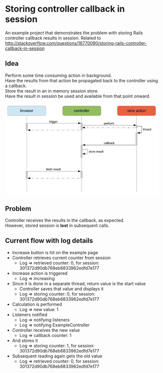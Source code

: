 # Storing controller callback in session

An example project that demonstrates the problem with storing Rails controller callback results in session.
Related to http://stackoverflow.com/questions/16770090/storing-rails-controller-callback-in-session 

## Idea

Perform some time consuming action in background.<br/>
Have the results from that action be propagated back to the controller using a callback.<br/>
Store the result in an in memory session store.<br/> 
Have the result in session be used and available from that point onward.

![Async Callback](/doc/async_callback.jpg "Async Callback")

## Problem

Controller receives the results in the callback, as expected.<br/>
However, stored session is **lost** in subsequent calls.

## Current flow with log details

* Increase button is hit on the example page
* Controller retrieves current counter from session
  * Log => retrieved counter: 0, for session: 301372d90db768eb6833962edfd7e177
* Increase action is triggered
  * Log => increasing
* Since it is done in a separate thread, return value is the start value
  * Controller saves that value and displays it
  * Log => storing counter: 0, for session: 301372d90db768eb6833962edfd7e177
* Calculation is performed
  * Log => new value: 1
* Listeners notified
  * Log => notifying listeners
  * Log => notifying ExampleController
* Controller receives the new value
  * Log => callback counter: 1
* And stores it
  * Log => storing counter: 1, for session: 301372d90db768eb6833962edfd7e177
* Subsequent reading again gets the old value
  * Log => retrieved counter: 0, for session: 301372d90db768eb6833962edfd7e177

